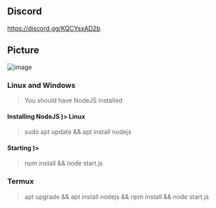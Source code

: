 ## Discord
https://discord.gg/KQCYsxAD2b

## Picture
![image](https://user-images.githubusercontent.com/97077459/159224877-ab364ae4-cdf2-4424-9ac4-49a9315badb5.png)

### **Linux and Windows**
>
> You should have NodeJS installed
>
#### Installing NodeJS )> Linux
>
> sudo apt update && apt install nodejs
>
#### Starting )>
>
> npm install && node start.js
>
### **Termux**
>
> apt upgrade && apt install nodejs && npm install && node start.js
